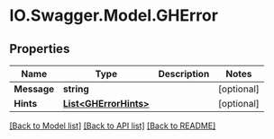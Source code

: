 # IO.Swagger.Model.GHError
## Properties

Name | Type | Description | Notes
------------ | ------------- | ------------- | -------------
**Message** | **string** |  | [optional] 
**Hints** | [**List&lt;GHErrorHints&gt;**](GHErrorHints.md) |  | [optional] 

[[Back to Model list]](../README.md#documentation-for-models) [[Back to API list]](../README.md#documentation-for-api-endpoints) [[Back to README]](../README.md)

